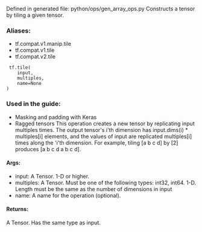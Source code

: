 Defined in generated file: python/ops/gen_array_ops.py
Constructs a tensor by tiling a given tensor.
### Aliases:
- tf.compat.v1.manip.tile
- tf.compat.v1.tile
- tf.compat.v2.tile

```
 tf.tile(
    input,
    multiples,
    name=None
)
```
### Used in the guide:
- Masking and padding with Keras
- Ragged tensors
This operation creates a new tensor by replicating input multiples times. The output tensor's i'th dimension has input.dims(i) * multiples[i] elements, and the values of input are replicated multiples[i] times along the 'i'th dimension. For example, tiling [a b c d] by [2] produces [a b c d a b c d].
#### Args:
- input: A Tensor. 1-D or higher.
- multiples: A Tensor. Must be one of the following types: int32, int64. 1-D. Length must be the same as the number of dimensions in input
- name: A name for the operation (optional).
#### Returns:
A Tensor. Has the same type as input.

